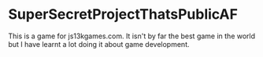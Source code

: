 # SuperSecretProjectThatsPublicAF
This is a game for js13kgames.com.
It isn't by far the best game in the world but I have learnt a lot doing it about game development.

